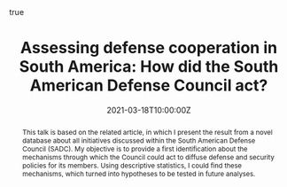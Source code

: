 ---
abstract: This talk is based on the related article, in which I present the result from a novel database about all initiatives discussed within the South American Defense Council (SADC). My objective is to provide a first identification about the mechanisms through which the Council could act to diffuse defense and security policies for its members. Using descriptive statistics, I could find these mechanisms, which turned into hypotheses to be tested in future analyses.
authors:
  - admin
date: "2021-03-18T10:00:00Z"
event: II International Conference on Policy Diffusion and Development Cooperation
event_url: https://policydiffusion.com/icpddc-2020/
featured: false
math: true
publishDate: "2020-02-22T00:00:00Z"
summary: This talk is about the related article, aiming to discuss the possible mechanisms through which the South American Defense Council could engage in policy diffusion processes.
tags: 
- International Security
- Latin America
- Defense Policy
- UNASUR
- South American Defense Council
title: 'Assessing defense cooperation in South America: How did the South American Defense Council act?'
url_video: "youtube.com/LABOPPIUNIFESP"
---